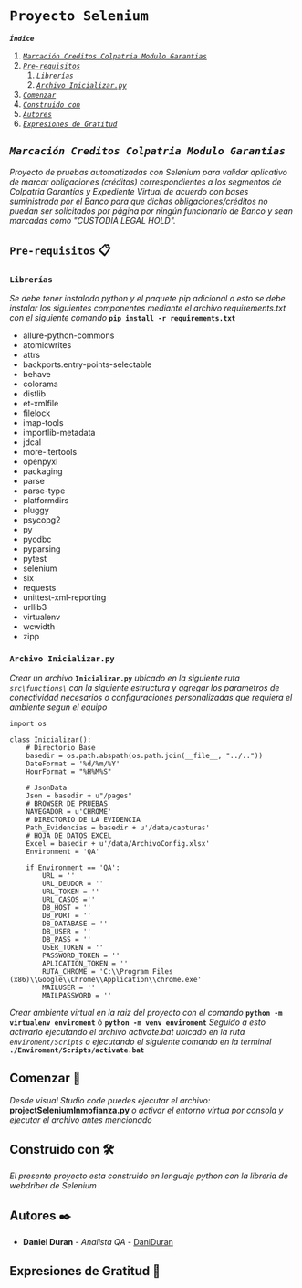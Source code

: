 # `Proyecto Selenium`

**_`Índice`_**   
1. [_`Marcación Creditos Colpatria Modulo Garantias`_](#id1)
1. [_`Pre-requisitos`_](#id2)
    1. [_`Librerías`_](#id1_1)  
    1. [_`Archivo Inicializar.py`_](#id1_2)          
1. [_`Comenzar`_](#id3)
1. [_`Construido con`_](#id4)
1. [_`Autores`_](#id5)
1. [_`Expresiones de Gratitud`_](#id6)

## _`Marcación Creditos Colpatria Modulo Garantias`_<a name="id1"></a>

_Proyecto de pruebas automatizadas con Selenium para validar aplicativo de marcar obligaciones (créditos) correspondientes a los segmentos de Colpatria Garantías y Expediente Virtual de acuerdo con bases suministrada por el Banco para que dichas obligaciones/créditos no puedan ser solicitados por página por ningún funcionario de Banco y sean marcadas como "CUSTODIA LEGAL HOLD"._

## `Pre-requisitos` 📋<a name="id2"></a>

### `Librerías`<a name="id1_1"></a>
_Se debe tener instalado python y el paquete pip adicional a esto se debe instalar los siguientes componentes mediante el archivo requirements.txt con el siguiente comando_ **`pip install -r requirements.txt`**

* allure-python-commons
* atomicwrites
* attrs
* backports.entry-points-selectable
* behave
* colorama
* distlib
* et-xmlfile
* filelock
* imap-tools
* importlib-metadata
* jdcal
* more-itertools
* openpyxl
* packaging
* parse
* parse-type
* platformdirs
* pluggy
* psycopg2
* py
* pyodbc
* pyparsing
* pytest
* selenium
* six
* requests
* unittest-xml-reporting
* urllib3
* virtualenv
* wcwidth
* zipp

### `Archivo Inicializar.py`<a name="id1_2"></a>
_Crear un archivo_ **`Inicializar.py`** _ubicado en la  siguiente ruta `src\functions\` con la siguiente estructura y agregar los parametros de conectividad necesarios o configuraciones personalizadas que requiera el ambiente segun el equipo_
~~~
import os

class Inicializar():
    # Directorio Base
    basedir = os.path.abspath(os.path.join(__file__, "../.."))
    DateFormat = '%d/%m/%Y'
    HourFormat = "%H%M%S"

    # JsonData
    Json = basedir + u"/pages"
    # BROWSER DE PRUEBAS
    NAVEGADOR = u'CHROME'
    # DIRECTORIO DE LA EVIDENCIA
    Path_Evidencias = basedir + u'/data/capturas'
    # HOJA DE DATOS EXCEL
    Excel = basedir + u'/data/ArchivoConfig.xlsx'
    Environment = 'QA'

    if Environment == 'QA':
        URL = ''
        URL_DEUDOR = ''
        URL_TOKEN = ''
        URL_CASOS =''
        DB_HOST = ''
        DB_PORT = ''
        DB_DATABASE = ''
        DB_USER = ''
        DB_PASS = ''
        USER_TOKEN = ''
        PASSWORD_TOKEN = ''
        APLICATION_TOKEN = ''
        RUTA_CHROME = 'C:\\Program Files (x86)\\Google\\Chrome\\Application\\chrome.exe'
        MAILUSER = ''
        MAILPASSWORD = ''
~~~

_Crear ambiente virtual en la raiz del proyecto con el comando_ **`python -m virtualenv enviroment`** ó **`python -m venv enviroment`** _Seguido a esto activarlo ejecutando el archivo activate.bat ubicado en la ruta `enviroment/Scripts` o ejecutando el siguiente comando en la terminal_ **`./Enviroment/Scripts/activate.bat`**
 

## Comenzar 🚀<a name="id3"></a>

_Desde visual Studio code puedes ejecutar el archivo:_ **projectSeleniumInmofianza.py**
_o activar el entorno virtua por consola y ejecutar el archivo antes mencionado_


## Construido con 🛠️<a name="id4"></a>

_El presente proyecto esta construido en lenguaje python con la libreria de webdriber de Selenium_


## Autores ✒️<a name="id5"></a>

* **Daniel Duran** - *Analista QA* - [DaniDuran](https://github.com/DaniDuran)


## Expresiones de Gratitud 🎁<a name="id6"></a>


